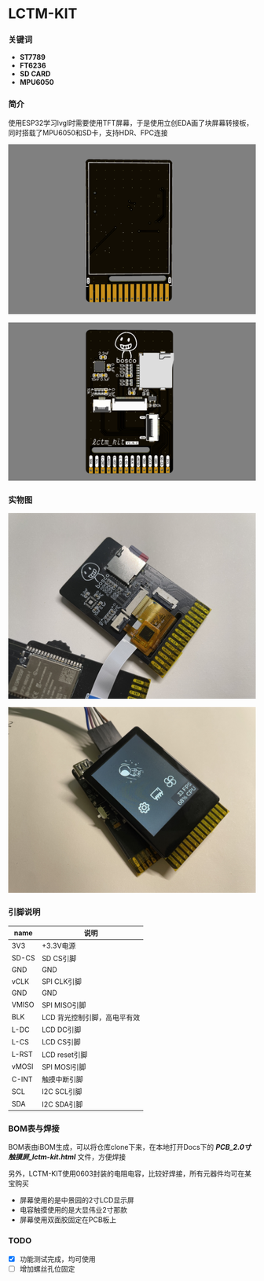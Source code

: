 # LCTM-KIT



### **关键词**

- **ST7789**
- **FT6236**
- **SD CARD**
- **MPU6050**



### **简介**

使用ESP32学习lvgl时需要使用TFT屏幕，于是使用立创EDA画了块屏幕转接板，同时搭载了MPU6050和SD卡，支持HDR、FPC连接

![lctm-kit_1](Docs/lctm-kit_1.png)

![lctm-kit_2](Docs/lctm-kit_2.png)

### **实物图**

![lctm-kit_4](Docs/lctm-kit_4.jpg)

![lctm-kit_3](Docs/lctm-kit_3.jpg)



### **引脚说明**

| name  | 说明                         |
| ----- | ---------------------------- |
| 3V3   | +3.3V电源                    |
| SD-CS | SD CS引脚                    |
| GND   | GND                          |
| vCLK  | SPI CLK引脚                  |
| GND   | GND                          |
| VMISO | SPI MISO引脚                 |
| BLK   | LCD 背光控制引脚，高电平有效 |
| L-DC  | LCD DC引脚                   |
| L-CS  | LCD CS引脚                   |
| L-RST | LCD reset引脚                |
| vMOSI | SPI MOSI引脚                 |
| C-INT | 触摸中断引脚                 |
| SCL   | I2C SCL引脚                  |
| SDA   | I2C SDA引脚                  |



### **BOM表与焊接**

BOM表由iBOM生成，可以将仓库clone下来，在本地打开Docs下的 ***PCB_2.0寸触摸屏_lctm-kit.html*** 文件，方便焊接

另外，LCTM-KIT使用0603封装的电阻电容，比较好焊接，所有元器件均可在某宝购买

- 屏幕使用的是中景园的2寸LCD显示屏
- 电容触摸使用的是大显伟业2寸那款
- 屏幕使用双面胶固定在PCB板上



### **TODO**

- [x] 功能测试完成，均可使用
- [ ] 增加螺丝孔位固定